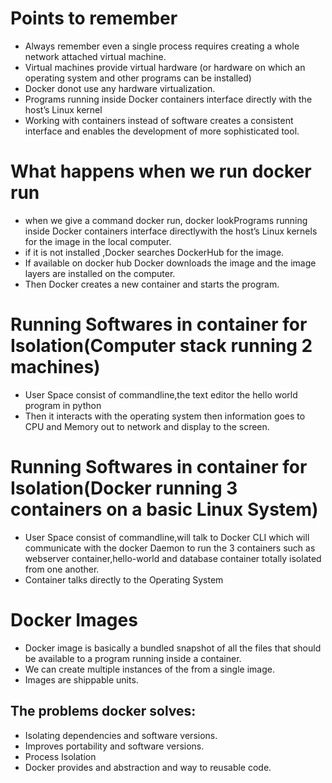 # Points to remember

* Always remember even a single process requires creating a whole network attached virtual machine.
* Virtual machines provide virtual hardware (or hardware on which an operating system and other programs can be installed)
* Docker donot use any hardware virtualization.
* Programs running inside Docker containers interface directly with the host’s Linux kernel
* Working with containers instead of software creates a consistent interface and enables the development of more sophisticated tool.

# What happens when we run docker run
* when we give a command docker run, docker lookPrograms running inside Docker containers interface directlywith the host’s Linux kernels for the image in the local computer.
* if it is not installed ,Docker searches DockerHub for the image.
* If available on docker hub Docker downloads the image and the image layers are installed on the computer.
* Then Docker creates a new container and starts the program.


# Running Softwares in container for Isolation(Computer stack running 2 machines)

* User Space consist of commandline,the text editor the hello world program in python
* Then it interacts with the operating system then information goes to CPU and Memory out to network and display to the screen.


# Running Softwares in container for Isolation(Docker running 3 containers on a basic Linux System)

* User Space consist of commandline,will talk to Docker CLI which will communicate with the docker Daemon to run the 3 containers such as webserver container,hello-world and database container totally isolated from one another.
* Container talks directly to the Operating System

# Docker Images

* Docker image is basically a bundled snapshot of all the files that should be available to a program running inside a container.
* We can create multiple instances of the from a single image.
* Images are shippable units.

## The problems docker solves:

* Isolating dependencies and software versions.
* Improves portability and software versions.
* Process Isolation
* Docker provides and abstraction and way to reusable code.
